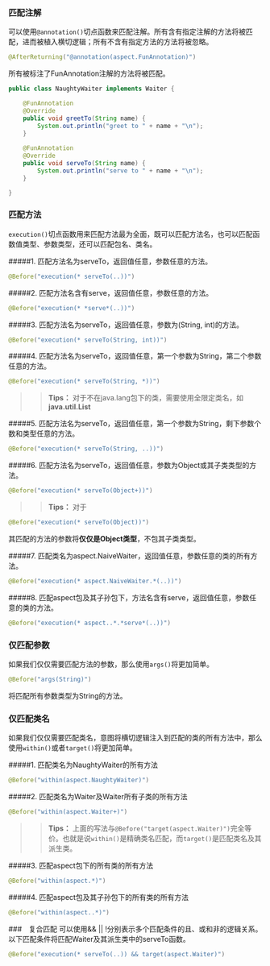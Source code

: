 ### 匹配注解
可以使用`@annotation()`切点函数来匹配注解。所有含有指定注解的方法将被匹配，进而被植入横切逻辑；所有不含有指定方法的方法将被忽略。
```java
@AfterReturning("@annotation(aspect.FunAnnotation)")
```
所有被标注了FunAnnotation注解的方法将被匹配。
```java
public class NaughtyWaiter implements Waiter {

	@FunAnnotation
	@Override
	public void greetTo(String name) {
		System.out.println("greet to " + name + "\n");
	}
	
	@FunAnnotation
	@Override
	public void serveTo(String name) {
		System.out.println("serve to " + name + "\n");
	}

}
```

### 匹配方法
`execution()`切点函数用来匹配方法最为全面，既可以匹配方法名，也可以匹配函数值类型、参数类型，还可以匹配包名、类名。

#####1. 匹配方法名为serveTo，返回值任意，参数任意的方法。
```java
@Before("execution(* serveTo(..))")
```

#####2. 匹配方法名含有serve，返回值任意，参数任意的方法。
```java
@Before("execution(* *serve*(..))")
```
#####3. 匹配方法名为serveTo，返回值任意，参数为(String, int)的方法。
```java
@Before("execution(* serveTo(String, int))")
```

#####4. 匹配方法名为serveTo，返回值任意，第一个参数为String，第二个参数任意的方法。
```java
@Before("execution(* serveTo(String, *))")
```
>> **Tips：** 对于不在java.lang包下的类，需要使用全限定类名，如**java.util.List**

#####5. 匹配方法名为serveTo，返回值任意，第一个参数为String，剩下参数个数和类型任意的方法。
```java
@Before("execution(* serveTo(String, ..))")
```

#####6. 匹配方法名为serveTo，返回值任意，参数为Object或其子类类型的方法。
```java
@Before("execution(* serveTo(Object+))")
```
>> **Tips：** 对于
```java
@Before("execution(* serveTo(Object))")
```
其匹配的方法的参数将**仅仅是Object类型**，不包其子类类型。

#####7. 匹配类名为aspect.NaiveWaiter，返回值任意，参数任意的类的所有方法。
```java
@Before("execution(* aspect.NaiveWaiter.*(..))")
```

#####8. 匹配aspect包及其子孙包下，方法名含有serve，返回值任意，参数任意的类的方法。
```java
@Before("execution(* aspect..*.*serve*(..))")
```


### 仅匹配参数
如果我们仅仅需要匹配方法的参数，那么使用`args()`将更加简单。
```java
@Before("args(String)")
```
将匹配所有参数类型为String的方法。

### 仅匹配类名
如果我们仅仅需要匹配类名，意图将横切逻辑注入到匹配的类的所有方法中，那么使用`within()`或者`target()`将更加简单。

#####1. 匹配类名为NaughtyWaiter的所有方法
```java
@Before("within(aspect.NaughtyWaiter)")
```

#####2. 匹配类名为Waiter及Waiter所有子类的所有方法
```java
@Before("within(aspect.Waiter+)")
```
>> **Tips：** 上面的写法与`@Before("target(aspect.Waiter)")`完全等价。也就是说`within()`是精确类名匹配，而`target()`是匹配类名及其派生类。

#####3. 匹配aspect包下的所有类的所有方法
```java
@Before("within(aspect.*)")
```

#####4. 匹配aspect包及其子孙包下的所有类的所有方法
```java
@Before("within(aspect..*)")
```

###　复合匹配
可以使用&& || !分别表示多个匹配条件的且、或和非的逻辑关系。
以下匹配条件将匹配Waiter及其派生类中的serveTo函数。
```java
@Before("execution(* serveTo(..)) && target(aspect.Waiter)")
```
